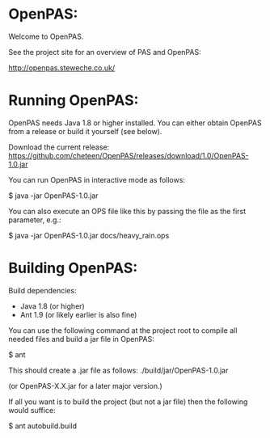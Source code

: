 OpenPAS:
========================================
Welcome to OpenPAS.

See the project site for an overview of PAS and OpenPAS:

http://openpas.steweche.co.uk/


Running OpenPAS:
========================================

OpenPAS needs Java 1.8 or higher installed. You can either obtain OpenPAS from a release or build it yourself (see below).

Download the current release: https://github.com/cheteen/OpenPAS/releases/download/1.0/OpenPAS-1.0.jar

You can run OpenPAS in interactive mode as follows:

$ java -jar OpenPAS-1.0.jar

You can also execute an OPS file like this by passing the file as the first parameter, e.g.:

$ java -jar OpenPAS-1.0.jar docs/heavy_rain.ops


Building OpenPAS:
========================================

Build dependencies:
- Java 1.8 (or higher)
- Ant 1.9 (or likely earlier is also fine)

You can use the following command at the project root to compile all needed files and build a jar file in OpenPAS:

$ ant

This should create a .jar file as follows:
./build/jar/OpenPAS-1.0.jar

(or OpenPAS-X.X.jar for a later major version.)

If all you want is to build the project (but not a jar file) then the following would suffice:

$ ant autobuild.build

